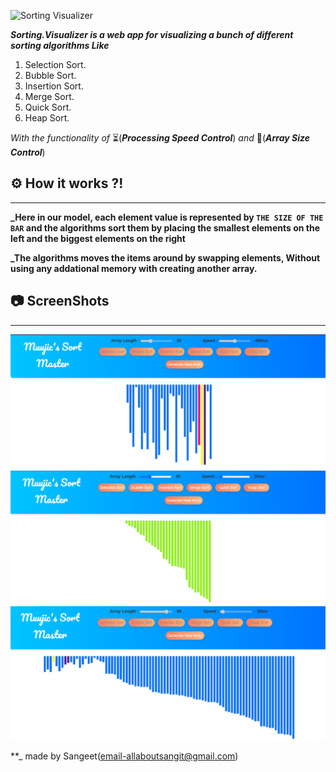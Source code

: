 <p align="center">
  
![Sorting Visualizer](https://user-images.githubusercontent.com/40190772/83947174-c3254280-a815-11ea-960c-65d1e2576bce.png)



**_Sorting.Visualizer is a web app for visualizing a bunch of different sorting algorithms Like_**
1. Selection Sort.
2. Bubble Sort.
3. Insertion Sort.
4. Merge Sort.
5. Quick Sort.
6. Heap Sort.

_With the functionality of_ ⏳(**_Processing Speed Control_**)  _and_   📏(**_Array Size Control_**)
## ⚙ How it works ?!
-------------------
**_Here in our model, each element value is represented by ```THE SIZE OF THE BAR``` and the algorithms sort them by placing the smallest elements on the left and the biggest elements on the right**

**_The algorithms moves the items around by swapping elements, Without using any addational memory with creating another array.**

## 📷 ScreenShots 
------------------
![image](https://github.com/Muszic/sorting-visualiser/blob/main/img/pic-1.png)
![image](https://github.com/Muszic/sorting-visualiser/blob/main/img/pic-2.png)
![image](https://github.com/Muszic/sorting-visualiser/blob/main/img/pic-3.png)

**_ made by Sangeet(email-allaboutsangit@gmail.com)
